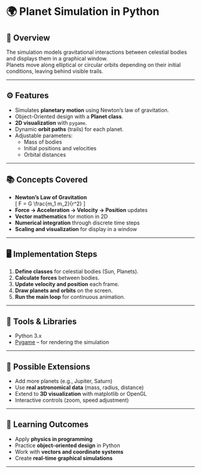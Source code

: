 # 🌍 Planet Simulation in Python

## 🚀 Overview
The simulation models gravitational interactions between celestial bodies and displays them in a graphical window.  
Planets move along elliptical or circular orbits depending on their initial conditions, leaving behind visible trails.

---

## ⚙️ Features
- Simulates **planetary motion** using Newton’s law of gravitation.  
- Object-Oriented design with a **Planet class**.  
- **2D visualization** with `pygame`.  
- Dynamic **orbit paths** (trails) for each planet.  
- Adjustable parameters:
  - Mass of bodies  
  - Initial positions and velocities  
  - Orbital distances  

---

## 📚 Concepts Covered
- **Newton’s Law of Gravitation**  
  \[
  F = G \frac{m_1 m_2}{r^2}
  \]
- **Force → Acceleration → Velocity → Position** updates  
- **Vector mathematics** for motion in 2D  
- **Numerical integration** through discrete time steps  
- **Scaling and visualization** for display in a window  

---

## 🖥️ Implementation Steps
1. **Define classes** for celestial bodies (Sun, Planets).  
2. **Calculate forces** between bodies.  
3. **Update velocity and position** each frame.  
4. **Draw planets and orbits** on the screen.  
5. **Run the main loop** for continuous animation.  

---

## 🔧 Tools & Libraries
- Python 3.x  
- [Pygame](https://www.pygame.org/) – for rendering the simulation  

---

## 🌌 Possible Extensions
- Add more planets (e.g., Jupiter, Saturn)  
- Use **real astronomical data** (mass, radius, distance)  
- Extend to **3D visualization** with matplotlib or OpenGL  
- Interactive controls (zoom, speed adjustment)  

---

## 🎯 Learning Outcomes
- Apply **physics in programming**  
- Practice **object-oriented design** in Python  
- Work with **vectors and coordinate systems**  
- Create **real-time graphical simulations**  

---

